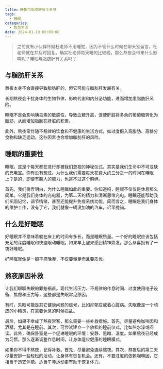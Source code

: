 ```yaml
---
title: 睡眠与脂肪肝有关系吗
tags:
  - 睡眠
categories:
  - 智慧生活
date: 2024-01-10 00:00:00
---
```


> 之前就有小伙伴怀疑杜老师不用睡觉，因为不管什么时候在聊天室留言，杜老师就在并及时回复。确实杜老师每天睡的比较晚，那么熬夜会带来什么影响呢？睡眠与脂肪肝有关系吗？

<!-- more -->

## 与脂肪肝关系

熬夜本身不会直接导致脂肪肝的，但它可能与脂肪肝发展有关。

长期熬夜会干扰身体的生物节律，影响代谢和内分泌功能，进而增加患脂肪肝风险。

睡眠不足会影响胰岛素的敏感性，导致血糖升高，促使肝脏将多余的葡萄糖转化为脂肪，从而增加脂肪在肝脏的积累。

此外，熬夜常伴随不规律的饮食和不健康的生活方式，如过度摄入高脂肪、高糖分食物和缺乏运动，这些因素也会增加脂肪肝的风险。

## 睡眠的重要性

睡眠，这是个每天都在进行却被我们忽视的神秘仪式，其实是我们生命中不可或缺的充电宝。你有没有想过，为什么我们需要每天花费大约三分之一的时间在睡眠上？是的，即便有超人的能力，也逃不过这个羁绊。

首先，我们得弄明白，为什么睡眠如此的重要。你知道吗，睡眠不仅仅是休息那么简单。它是我们身体的充电器，为第二天的精力和清晰思维充电。睡眠还能帮助我们巩固记忆，调节情绪，甚至还能提升免疫系统功能。简而言之，睡眠是我们身体的维护工作，没有了它，我们就像一辆没加油的汽车，迟早抛锚。

## 什么是好睡眠

好睡眠并不意味着躺在床上的时间有多长，而是睡眠质量。一个好的睡眠应该包括充足的深度睡眠和快速眼动睡眠。如果早上醒来感到精神焕发，那么恭喜拥有了一夜好睡眠。

好睡眠就像是一顿丰盛晚餐，不仅要量足而且要质优。

## 熬夜原因补救

让我们聊聊失眠的罪魁祸首。现代生活压力、不规律的作息时间、过度使用电子设备、焦虑和压力等，这些都是失眠常见原因。

有时，失眠可能是其它健康问题的信号，比如抑郁症或着心脏病。失眠像是一个顽皮的小精灵，在需要休息的时候捣乱。

最后，如果不幸成了熬夜常客，那么需要一些补救措施。首先，尽量避免咖啡因和酒精，尤其是在睡前。其次，可尝试建立一个放松的睡前仪式，比如热水澡或阅读。此外，确保卧室是一个促进睡眠的环境：安静、黑暗、温度。如果熬夜已经成为习惯，那么逐渐调整作息时间，让身体适应健康的睡眠模式。

如果你不得不熬夜，记得补救。首先，尽量避免连续熬夜。其次，熬夜后的第二天尽量安排一些轻松的活动，让身体有恢复机会。还有，不要过度的依赖咖啡因，它相当于透支体能。适当午睡运动更有助于恢复体力。